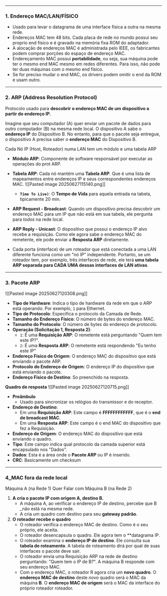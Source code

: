 
---

### **1. Endereço MAC/LAN/FÍSICO**
- Usado para levar o datagrama de uma interface física a outra na mesma rede.
- Endereços MAC tem 48 bits. Cada placa de rede no mundo possui seu proprio end físico e é gravado na memória fixa ROM do adaptador.
- A alocação de endereços MAC é administrada pelo IEEE, os fabricantes podem comprar porções do espaço de endereço MAC. 
- Endereçamento MAC possui **portabilidade**, ou seja, sua máquina pode ter o mesmo end MAC mesmo em redes diferentes. Para isso, não pode ter duas máquinas com o mesmo end físico.
- Se for preciso mudar o end MAC, os drivers podem omitir o end da ROM e usam outro.

---
### **2. ARP (Address Resolution Protocol)** 

Protocolo usado para **descobrir o endereço MAC de um dispositivo a partir do endereço IP.**

Imagine que seu computador (A) quer enviar um pacote de dados para outro computador (B) na mesma rede local. O dispositivo A sabe o **endereço IP** do Dispositivo B. No entanto, para que o pacote seja entregue, o dispositivo A precisa saber o **endereço MAC** do Dispositivo B.

Cada Nó IP (Host, Roteador) numa LAN tem um módulo e uma tabela ARP
- **Módulo ARP**: Componente de software responsável por executar as operações do prot ARP.
- **Tabela ARP**: Cada nó mantém uma **Tabela ARP**. Que é uma lista de mapeamentos entre endereços IP e seus correspondentes endereços MAC.
	![[Pasted image 20250627115140.png]]
	- **`Time To Live)`**: O **Tempo de Vida** para aquela entrada na tabela, tipicamente 20 min.

- **ARP Request - Broadcast**: Quando um dispositivo precisa descobrir um endereço MAC para um IP que não está em sua tabela, ele pergunta para _todos_ na rede local. 
- **ARP Reply - Unicast**: O dispositivo que possui o endereço IP alvo recebe a requisição. Como ele agora sabe o endereço MAC do remetente, ele pode enviar a **Resposta ARP** diretamente.

- Cada porta (interface) de um roteador que está conectada a uma LAN diferente funciona como um "nó IP" independente. Portanto, se um roteador tem, por exemplo, três interfaces de rede, ele terá **uma tabela ARP separada para CADA UMA dessas interfaces de LAN ativas**.

---
### **3. Pacote ARP** 

![[Pasted image 20250627120308.png]]

- **Tipo de Hardware**: Indica o tipo de hardware da rede em que o ARP está operando. Por exemplo, `1` para Ethernet.
- **Tipo de Protocolo**: Especifica o protocolo da Camada de Rede.
- **Tamanho do Endereço Físico**: O número de bytes do endereço MAC.
- **Tamanho do Protocolo**: O número de bytes do endereço de protocolo. 
- **Operação (Solicitação 1, Resposta 2)**:
    - `1`: É uma **Requisição ARP**: O remetente está perguntando "Quem tem este IP?".
    - `2`: É uma **Resposta ARP**: O remetente está respondendo "Eu tenho este IP"
- **Endereço Físico de Origem**: O endereço MAC do dispositivo que está enviando o pacote ARP.
- **Protocolo do Endereço de Origem**: O endereço IP do dispositivo que está enviando o pacote.
- **Endereço Físico de Destino**: So preenchido na resposta.

**Quadro de resposta**
![[Pasted image 20250627120715.png]]

- **Preâmbulo**
    - Usado para sincronizar os relógios do transmissor e do receptor.
- **Endereço de Destino**:
    - Em uma **Requisição ARP**: Este campo é **FFFFFFFFFFFF**, que é o **end de broadcast MAC**.
    - Em uma **Resposta ARP**: Este campo é o end MAC do dispositivo que fez a Requisição.
- **Endereço de Origem**: O endereço MAC do dispositivo que está enviando o quadro.
- **Tipo**: Este campo indica qual protocolo da camada superior está encapsulado nos "Dados".
- **Dados**: Esta é a área onde o **Pacote ARP** ou IP é inserido.
- **CRC**: Basicamente um checksum

---

### **4_MAC fora da rede local**

Máquina A (na Rede 1) Quer Falar com Máquina B (na Rede 2)

1. **A cria o pacote IP com origem A, destino B.**
    - A máquina A, ao verificar o endereço IP de destino, percebe que B _não está na mesma rede. 
    - A cria um quadro com destino para seu  **gateway padrão**. 
2. **O roteador recebe o quadro**        
    - O roteador verifica o endereço MAC de destino. Como é o seu próprio, ele aceita.
    - O roteador desencapsula o quadro. Ele agora tem o **datagrama IP.
    - O roteador examina o **endereço IP de destino**. Ele consulta sua **tabela de roteamento**. A tabela de roteamento dirá por qual de suas interfaces o pacote deve sair.
    - O roteador envia uma Requisição ARP na rede de destino perguntando: "Quem tem o IP de B?". A máquina B responde com seu endereço MAC.    
    - Com o endereço MAC, o roteador R agora cria um **novo quadro**. O **endereço MAC de destino** deste _novo_ quadro será o MAC da máquina **B**. O **endereço MAC de origem** será o MAC da interface do próprio roteador roteador.